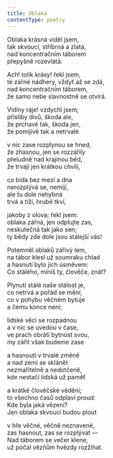 ```yaml
---
title: Oblaka
contentType: poetry
---
```


Oblaka krásná viděl jsem,  
tak skvoucí, stříbrná a zlatá,  
nad koncentračním táborem  
přepyšně rozevlátá.

Ach! tolik krásy! řekl jsem,  
té zářné nádhery, vždyť až se zdá,  
nad koncentračním táborem,  
že samo nebe slavnostně se otvírá.

Vidiny ráje! vzdychl jsem;  
přísliby divů, škoda ale,  
že prchavé tak, škoda jen,  
že pomíjivé tak a netrvalé

v nic zase rozplynou se hned,  
že zhasnou, jen se rozzářily  
přeludně nad krajinou běd,  
že trvají jen krátkou chvíli,

co bída bez mezí a dna  
nerozplývá se, nemíjí,  
ale tu dole nehybná  
trvá a tíží, hrubě tkví,

jakoby z olova; řekl jsem:  
oblaka zářná, jen odplujte zas,  
neskutečná tak jako sen;  
ty bědy zde dole jsou stálejší vás!

Potemněl oblaků zářivý lem,  
na tábor klesl už soumraku chlad  
a hasnutí bylo jich úsměvem:  
Co stálého, míníš ty, člověče, znát?

Plynutí stálé naše stálost je,  
co netrvá a pořád se mění,  
co v pohybu věčném bytuje  
a čemu konce není;

lidské věci se rozpadnou  
a v nic se uvedou v čase,  
ve prach obrátí bytnost svou,  
my zářit však budeme zase

a hasnouti v trvalé změně  
a nad zemí se sklánět  
nezmařitelně a nedotčeně,  
kde nestačí lidská už paměť

a krátké člověčské vědění;  
to všechno časů odplaví proud:  
Kde byla jaká vězení?  
Jen oblaka skvoucí budou plout

v hře věčné, věčně neznavené,  
zas hasnout, zas se rozplývat —  
Nad táborem se večer klene,  
už počal vězňům hvězdy rozžíhat.
